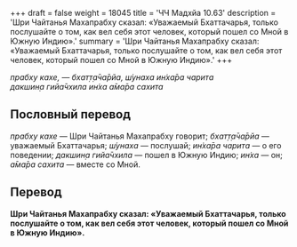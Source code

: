 +++
draft = false
weight = 18045
title = 'ЧЧ Мадхйа 10.63'
description = 'Шри Чайтанья Махапрабху сказал: «Уважаемый Бхаттачарья, только послушайте о том, как вел себя этот человек, который пошел со Мной в Южную Индию».'
summary = 'Шри Чайтанья Махапрабху сказал: «Уважаемый Бхаттачарья, только послушайте о том, как вел себя этот человек, который пошел со Мной в Южную Индию».'
+++

_прабху кахе, — бхат̣т̣а̄ча̄рйа, ш́унаха ин̇ха̄ра чарита  
дакшин̣а гийа̄чхила ин̇ха а̄ма̄ра сахита_

## Пословный перевод

_прабху_ _кахе_ — Шри Чайтанья Махапрабху говорит; _бхат̣т̣а̄ча̄рйа_ — уважаемый Бхаттачарья; _ш́унаха_ — послушай; _ин̇ха̄ра_ _чарита_ — о его поведении; _дакшин̣а_ _гийа̄чхила_ — пошел в Южную Индию; _ин̇ха_ — он; _а̄ма̄ра_ _сахита_ — вместе со Мной.

## Перевод

**Шри Чайтанья Махапрабху сказал: «Уважаемый Бхаттачарья, только послушайте о том, как вел себя этот человек, который пошел со Мной в Южную Индию».**
